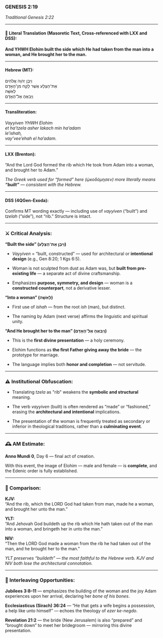 ### **GENESIS 2:19**

_Traditional Genesis 2:22_

---

#### 📜 Literal Translation (Masoretic Text, Cross-referenced with LXX and DSS):

**And YHWH Elohim built the side which He had taken from the man into a woman, and He brought her to the man.**

---

#### Hebrew (MT):

וַיִּבֶן יְהוָה אֱלֹהִים  
אֶת־הַצֵּלָע אֲשֶׁר לָקַח מִן־הָאָדָם  
לְאִשָּׁה  
וַיְבִאֶהָ אֶל־הָאָדָם

---

#### Transliteration:

_Vayyiven YHWH Elohim  
et ha’tzela asher lakach min ha’adam  
le’ishah,  
vay’vee’ehah el ha’adam._

---

#### LXX (Brenton):

“And the Lord God formed the rib which He took from Adam into a woman, and brought her to Adam.”

_The Greek verb used for “formed” here (ᾠκοδόμησεν) more literally means **“built”** — consistent with the Hebrew._

---

#### DSS (4QGen-Exoda):

Confirms MT wording exactly — including use of _vayyiven_ (“built”) and _tzelah_ (“side”), not “rib.” Structure is intact.

---

### ⚔️ Critical Analysis:

**“Built the side” (וַיִּבֶן אֶת־הַצֵּלָע)**

- _Vayyiven_ = “built, constructed” — used for architectural or **intentional design** (e.g., Gen 8:20; 1 Kgs 6:5).
    
- Woman is not sculpted from dust as Adam was, but **built from pre-existing life** — a separate act of divine craftsmanship.
    
- Emphasizes **purpose, symmetry, and design** — woman is a **constructed counterpart**, not a derivative lesser.
    

**“Into a woman” (לְאִשָּׁה)**

- First use of _ishah_ — from the root _ish_ (man), but distinct.
    
- The naming by Adam (next verse) affirms the linguistic and spiritual unity.
    

**“And He brought her to the man” (וַיְבִאֶהָ אֶל־הָאָדָם)**

- This is the **first divine presentation** — a holy ceremony.
    
- Elohim functions as **the first Father giving away the bride** — the prototype for marriage.
    
- The language implies both **honor and completion** — not servitude.
    

---

### ⚠️ Institutional Obfuscation:

- Translating _tzela_ as "rib" weakens the **symbolic and structural** meaning.
    
- The verb _vayyiven_ (built) is often rendered as “made” or “fashioned,” erasing the **architectural and intentional** implications.
    
- The presentation of the woman is frequently treated as secondary or inferior in theological traditions, rather than a **culminating event**.
    

---

### 🕰️ AM Estimate:

**Anno Mundi 0**, Day 6 — final act of creation.

With this event, the image of Elohim — male and female — is **complete**, and the Edenic order is fully established.

---

### 📖 Comparison:

**KJV:**  
“And the rib, which the LORD God had taken from man, made he a woman, and brought her unto the man.”

**YLT:**  
“And Jehovah God buildeth up the rib which He hath taken out of the man into a woman, and bringeth her in unto the man.”

**NIV:**  
“Then the LORD God made a woman from the rib he had taken out of the man, and he brought her to the man.”

_YLT preserves “buildeth” — the most faithful to the Hebrew verb. KJV and NIV both lose the architectural connotation._

---

### 🔗 Interleaving Opportunities:

**Jubilees 3:8–11** — emphasizes the building of the woman and the joy Adam experiences upon her arrival, declaring her _bone of his bones_.

**Ecclesiasticus (Sirach) 36:24** — “He that gets a wife begins a possession, a help like unto himself” — echoes the theology of _ezer ke-negdo_.

**Revelation 21:2** — the bride (New Jerusalem) is also “prepared” and “brought down” to meet her bridegroom — mirroring this divine presentation.